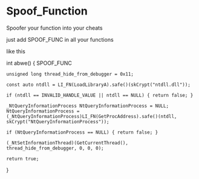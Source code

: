 # Spoof_Function
Spoofer your function into your cheats

just add SPOOF_FUNC in all your functions

like this

int abwe()
{
	SPOOF_FUNC

	unsigned long thread_hide_from_debugger = 0x11;

	const auto ntdll = LI_FN(LoadLibraryA).safe()(skCrypt("ntdll.dll"));

	if (ntdll == INVALID_HANDLE_VALUE || ntdll == NULL) { return false; }

	_NtQueryInformationProcess NtQueryInformationProcess = NULL;
	NtQueryInformationProcess = (_NtQueryInformationProcess)LI_FN(GetProcAddress).safe()(ntdll, skCrypt("NtQueryInformationProcess"));

	if (NtQueryInformationProcess == NULL) { return false; }

	(_NtSetInformationThread)(GetCurrentThread(), thread_hide_from_debugger, 0, 0, 0);

	return true;
}
